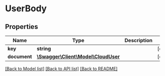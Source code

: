 # UserBody

## Properties
Name | Type | Description | Notes
------------ | ------------- | ------------- | -------------
**key** | **string** |  | [optional] 
**document** | [**\Swagger\Client\Model\CloudUser**](CloudUser.md) |  | [optional] 

[[Back to Model list]](../README.md#documentation-for-models) [[Back to API list]](../README.md#documentation-for-api-endpoints) [[Back to README]](../README.md)



